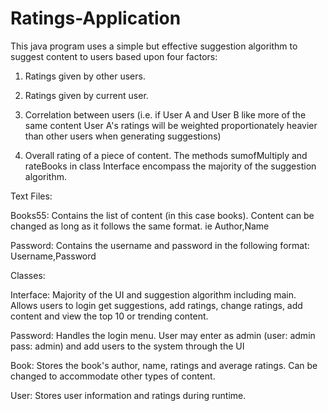 # Ratings-Application

This java program uses a simple but effective suggestion algorithm to suggest content to users based upon four factors:

1) Ratings given by other users.

2) Ratings given by current user.

3) Correlation between users (i.e. if User A and User B like more of the same content User A's ratings will be weighted proportionately heavier than other users when generating suggestions)

4) Overall rating of a piece of content.
The methods sumofMultiply and rateBooks in class Interface encompass the majority of the suggestion algorithm.

Text Files:

Books55: Contains the list of content (in this case books). Content can be changed as long as it follows the same format. ie Author,Name

Password: Contains the username and password in the following format: Username,Password

Classes:

Interface: Majority of the UI and suggestion algorithm including main. Allows users to login get suggestions, add ratings, change ratings, add content and view the top 10 or trending content.

Password: Handles the login menu. User may enter as admin (user: admin pass: admin) and add users to the system through the UI

Book: Stores the book's author, name, ratings and average ratings. Can be changed to accommodate other types of content.

User: Stores user information and ratings during runtime.

    

  
  
